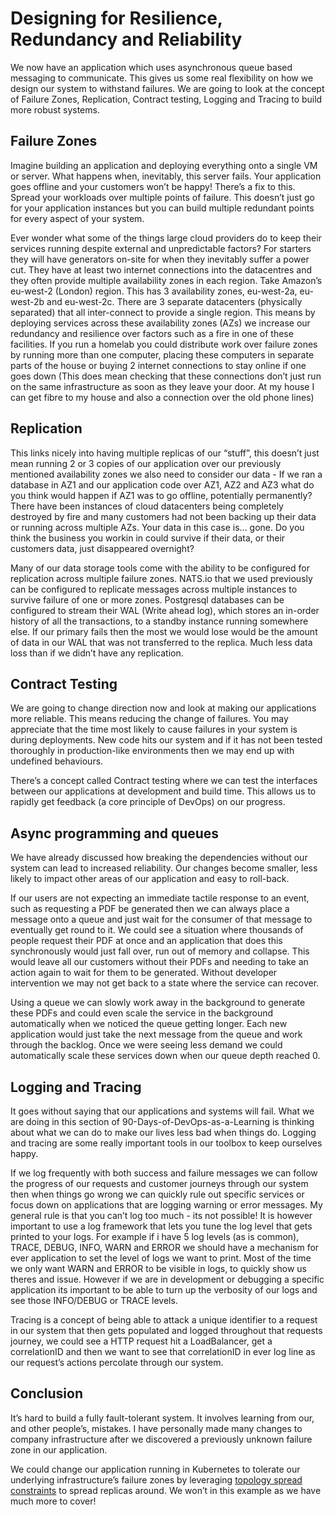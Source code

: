 # Designing for Resilience, Redundancy and Reliability

We now have an application which uses asynchronous queue based messaging to communicate. This gives us some real
flexibility on how we design our system to withstand failures. We are going to look at the concept of Failure Zones,
Replication, Contract testing, Logging and Tracing to build more robust systems.

## Failure  Zones

Imagine building an application and deploying everything onto a single VM or server. What happens when, inevitably, this
server fails. Your application goes offline and your customers won’t be happy! There’s a fix to this. Spread your
workloads over multiple points of failure. This doesn’t just go for your application instances but you can build
multiple redundant points for every aspect of your system.

Ever wonder what some of the things large cloud providers do to keep their services running despite external and
unpredictable factors? For starters they will have generators on-site for when they inevitably suffer a power cut. They
have at least two internet connections into the datacentres and they often provide multiple availability zones in each
region. Take Amazon’s eu-west-2 (London) region. This has 3 availability zones, eu-west-2a, eu-west-2b and eu-west-2c.
There are 3 separate datacenters (physically separated) that all inter-connect to provide a single region. This means by
deploying services across these availability zones (AZs) we increase our redundancy and resilience over factors such as
a fire in one of these facilities. If you run a homelab you could distribute work over failure zones by running more
than one computer, placing these computers in separate parts of the house or buying 2 internet connections to stay
online if one goes down (This does mean checking that these connections don’t just run on the same infrastructure as
soon as they leave your door. At my house I can get fibre to my house and also a connection over the old phone lines)

## Replication

This links nicely into having multiple replicas of our “stuff”, this doesn’t just mean running 2 or 3 copies of our
application over our previously mentioned availability zones we also need to consider our data - If we ran a database in
AZ1 and our application code over AZ1, AZ2 and AZ3 what do you think would happen if AZ1 was to go offline, potentially
permanently? There have been instances of cloud datacenters being completely destroyed by fire and many customers had
not been backing up their data or running across multiple AZs. Your data in this case is… gone. Do you think the
business you workin in could survive if their data, or their customers data, just disappeared overnight?

Many of our data storage tools come with the ability to be configured for replication across multiple failure zones.
NATS.io that we used previously can be configured to replicate messages across multiple instances to survive failure of
one or more zones. Postgresql databases can be configured to stream their WAL (Write ahead log), which stores an
in-order history of all the transactions, to a standby instance running somewhere else. If our primary fails then the
most we would lose would be the amount of data in our WAL that was not transferred to the replica. Much less data loss
than if we didn’t have any replication.

## Contract Testing

We are going to change direction now and look at making our applications more reliable. This means reducing the change
of failures. You may appreciate that the time most likely to cause failures in your system is during deployments. New
code hits our system and if it has not been tested thoroughly in production-like environments then we may end up with
undefined behaviours.

There’s a concept called Contract testing where we can test the interfaces between our applications at development and
build time. This allows us to rapidly get feedback (a core principle of DevOps) on our progress.

## Async programming and queues

We have already discussed how breaking the dependencies without our system can lead to increased reliability. Our
changes become smaller, less likely to impact other areas of our application and easy to roll-back.

If our users are not expecting an immediate tactile response to an event, such as requesting a PDF be generated then we
can always place a message onto a queue and just wait for the consumer of that message to eventually get round to it. We
could see a situation where thousands of people request their PDF at once and an application that does this
synchronously would just fall over, run out of memory and collapse. This would leave all our customers without their
PDFs and needing to take an action again to wait for them to be generated. Without developer intervention we may not get
back to a state where the service can recover.

Using a queue we can slowly work away in the background to generate these PDFs and could even scale the service in the
background automatically when we noticed the queue getting longer. Each new application would just take the next message
from the queue and work through the backlog. Once we were seeing less demand we could automatically scale these services
down when our queue depth reached 0.

## Logging and Tracing

It goes without saying that our applications and systems will fail. What we are doing in this section of 90-Days-of-DevOps-as-a-Learning
is thinking about what we can do to make our lives less bad when things do. Logging and tracing are some really
important tools in our toolbox to keep ourselves happy.

If we log frequently with both success and failure messages we can follow the progress of our requests and customer
journeys through our system then when things go wrong we can quickly rule out specific services or focus down on
applications that are logging warning or error messages. My general rule is that you can’t log too much - its not
possible! It is however important to use a log framework that lets you tune the log level that gets printed to your
logs. For example if i have 5 log levels (as is common), TRACE, DEBUG, INFO, WARN and ERROR we should have a mechanism
for ever application to set the level of logs we want to print. Most of the time we only want WARN and ERROR to be
visible in logs, to quickly show us theres and issue. However if we are in development or debugging a specific
application its important to be able to turn up the verbosity of our logs and see those INFO/DEBUG or TRACE levels.

Tracing is a concept of being able to attack a unique identifier to a request in our system that then gets populated and
logged throughout that requests journey, we could see a HTTP request hit a LoadBalancer, get a correlationID and then we
want to see that correlationID in ever log line as our request’s actions percolate through our system.

## Conclusion

It’s hard to build a fully fault-tolerant system. It involves learning from our, and other people’s, mistakes. I have
personally made many changes to company infrastructure after we discovered a previously unknown failure zone in our
application.

We could change our application running in Kubernetes to tolerate our underlying infrastructure’s failure zones by
leveraging [topology spread constraints](https://kubernetes.io/docs/concepts/scheduling-eviction/topology-spread-constraints/)
to spread replicas around. We won’t in this example as we have much more to cover!
